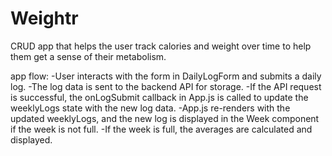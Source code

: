 # Weightr
CRUD app that helps the user track calories and weight over time to help them get a sense of their metabolism.


app flow: 
-User interacts with the form in DailyLogForm and submits a daily log.
-The log data is sent to the backend API for storage.
-If the API request is successful, the onLogSubmit callback in App.js is called to update the weeklyLogs state with the new log data.
-App.js re-renders with the updated weeklyLogs, and the new log is displayed in the Week component if the week is not full.
-If the week is full, the averages are calculated and displayed.
